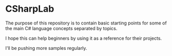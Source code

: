 # CSharpLab
The purpose of this repository is to contain basic starting points for some of the main C# language concepts separated by topics.  

I hope this can help beginners by using it as a reference for their projects.

I'll be pushing more samples regularly.  
